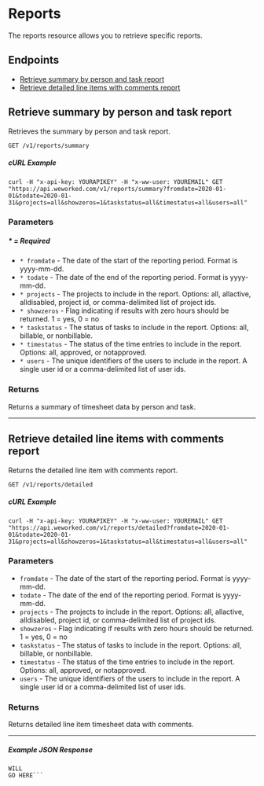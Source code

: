 
# Reports
The reports resource allows you to retrieve specific reports.

## Endpoints
* [Retrieve summary by person and task report](#retrieve-summary-by-person-and-task-report)
* [Retrieve detailed line items with comments report](#retrieve-detailed-line-items-with-comments-report)

## Retrieve summary by person and task report
Retrieves the summary by person and task report.

`GET /v1/reports/summary`

##### cURL Example
`curl -H "x-api-key: YOURAPIKEY" -H "x-ww-user: YOUREMAIL" GET "https://api.weworked.com/v1/reports/summary?fromdate=2020-01-01&todate=2020-01-31&projects=all&showzeros=1&taskstatus=all&timestatus=all&users=all"`

### Parameters
##### * = Required
* `* fromdate` - The date of the start of the reporting period. Format is yyyy-mm-dd.
* `* todate` - The date of the end of the reporting period. Format is yyyy-mm-dd.
* `* projects` - The projects to include in the report. Options: all, allactive, alldisabled, project id, or comma-delimited list of project ids.
* `* showzeros` - Flag indicating if results with zero hours should be returned. 1 = yes, 0 = no
* `* taskstatus` - The status of tasks to include in the report. Options: all, billable, or nonbillable.
* `* timestatus` - The status of the time entries to include in the report. Options: all, approved, or notapproved. 
* `* users` - The unique identifiers of the users to include in the report. A single user id or a comma-delimited list of user ids.

### Returns
Returns a summary of timesheet data by person and task.

-------------

## Retrieve detailed line items with comments report
Returns the detailed line item with comments report.

`GET /v1/reports/detailed`

##### cURL Example
`curl -H "x-api-key: YOURAPIKEY" -H "x-ww-user: YOUREMAIL" GET "https://api.weworked.com/v1/reports/detailed?fromdate=2020-01-01&todate=2020-01-31&projects=all&showzeros=1&taskstatus=all&timestatus=all&users=all"`

### Parameters
* `fromdate` - The date of the start of the reporting period. Format is yyyy-mm-dd.
* `todate` - The date of the end of the reporting period. Format is yyyy-mm-dd.
* `projects` - The projects to include in the report. Options: all, allactive, alldisabled, project id, or comma-delimited list of project ids.
* `showzeros` - Flag indicating if results with zero hours should be returned. 1 = yes, 0 = no
* `taskstatus` - The status of tasks to include in the report. Options: all, billable, or nonbillable.
* `timestatus` - The status of the time entries to include in the report. Options: all, approved, or notapproved. 
* `users` - The unique identifiers of the users to include in the report. A single user id or a comma-delimited list of user ids.

### Returns
Returns detailed line item timesheet data with comments.

-------------

##### Example JSON Response
```SAMPLE RESPONSE
WILL
GO HERE```

